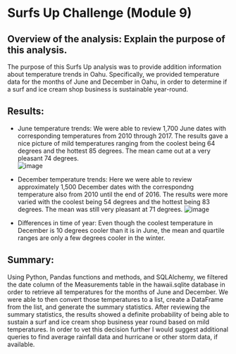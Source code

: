# Surfs Up Challenge (Module 9)

## Overview of the analysis: Explain the purpose of this analysis.
  The purpose of this Surfs Up analysis was to provide addition information about temperature trends in Oahu. Specifically, we provided temperature data for the months of June and December in Oahu, in order to determine if a surf and ice cream shop business is sustainable year-round.

## Results: 
* June temperature trends: We were able to review 1,700 June dates with corresponding temperatures from 2010 through 2017.  The results gave a nice picture of mild temperatures ranging from the coolest being 64 degrees and the hottest 85 degrees. The mean came out at a very pleasant 74 degrees.  
![image](https://user-images.githubusercontent.com/74223626/107865328-ce138680-6e2a-11eb-9792-69960d32ebd2.png)

* December temperature trends: Here we were able to review approximately 1,500 December dates with the correspondng temperature also from 2010 until the end of 2016.  The results were more varied with the coolest being 54 degrees and the hottest being 83 degrees.  The mean was still very pleasant at 71 degrees.
![image](https://user-images.githubusercontent.com/74223626/107865360-17fc6c80-6e2b-11eb-9ba6-dcf7bb1d0c9e.png)

* Differences in time of year: Even though the coolest temperature in December is 10 degrees cooler than it is in June, the mean and quartile ranges are only a few degrees cooler in the winter.  

## Summary: 
  Using Python, Pandas functions and methods, and SQLAlchemy, we filtered the date column of the Measurements table in the hawaii.sqlite database in order to retrieve all temperatures for the months of June and December. We were able to then convert those temperatures to a list, create a DataFrame from the list, and generate the summary statistics. After reviewing the summary statistics, the results showed a definite probability of being able to sustain a surf and ice cream shop business year round based on mild temperatures. In order to vet this decision further I would suggest additional queries to find average rainfall data and hurricane or other storm data, if available.
